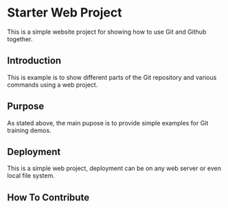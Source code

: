 # Starter Web Project

This is a simple website project for 
showing how to use Git and Github together.

## Introduction

This is example is to show different parts 
of the Git repository and various commands 
using a web project.

## Purpose

As stated above, the main pupose is to
provide simple examples for Git training demos.

## Deployment

This is a simple web project, deployment can be on
any web server or even local file system.


## How To Contribute
